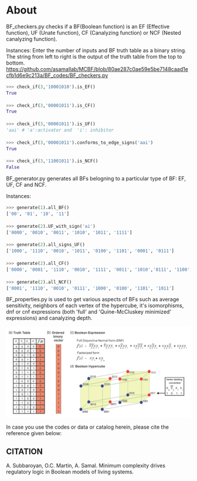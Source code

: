 # About

BF_checkers.py checks if a BF(Boolean function) is an EF (Effective function), UF (Unate function), CF (Canalyzing function) or NCF (Nested canalyzing function).

Instances:
Enter the number of inputs and BF truth table as a binary string. The string from left to right is the output of the truth table from the top to bottom.
https://github.com/asamallab/MCBF/blob/80ae287c0ae59e5be7148caad1ecfb1d6e9c213a/BF_codes/BF_checkers.py
```python
>>> check_if(3,'10001010').is_EF()
True

>>> check_if(3,'00001011').is_CF()
True

>>> check_if(3,'00001011').is_UF()
'aai' # 'a':activator and  'i': inhibitor

>>> check_if(3,'00001011').conforms_to_edge_signs('aai')
True

>>> check_if(3,'11001011').is_NCF()
False
```

BF_generator.py generates all BFs belogning to a particular type of BF: EF, UF, CF and NCF.

Instances:

```python
>>> generate(1).all_BF()
['00', '01', '10', '11']

>>> generate(2).UF_with_sign('ai')
['0000', '0010', '0011', '1010', '1011', '1111']

>>> generate(2).all_signs_UF()
['1000', '1110', '0010', '1011', '0100', '1101', '0001', '0111']

>>> generate(2).all_CF()
['0000', '0001', '1110', '0010', '1111', '0011', '1010','0111', '1100', '1000', '0100', '1101', '1011', '0101']

>>> generate(2).all_NCF()
['0001', '1110', '0010', '0111', '1000', '0100', '1101', '1011']
```

BF_properties.py is used to get various aspects of BFs such as average sensitivity, neighbors of each vertex of the hypercube, it's isomorphisms, dnf or cnf expressions (both 'full' and 'Quine-McCluskey minimized' expressions) and canalyzing depth.



<img src="repr_BFs.png">

In case you use the codes or data or catalog herein, please cite the reference given below:

## CITATION
A. Subbaroyan, O.C. Martin, A. Samal. Minimum complexity drives regulatory logic in Boolean models of living systems.
